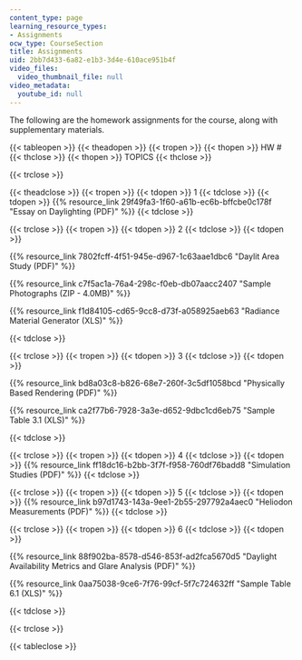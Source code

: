 ```yaml
---
content_type: page
learning_resource_types:
- Assignments
ocw_type: CourseSection
title: Assignments
uid: 2bb7d433-6a82-e1b3-3d4e-610ace951b4f
video_files:
  video_thumbnail_file: null
video_metadata:
  youtube_id: null
---
```


The following are the homework assignments for the course, along with supplementary materials.

{{< tableopen >}}
{{< theadopen >}}
{{< tropen >}}
{{< thopen >}}
HW #
{{< thclose >}}
{{< thopen >}}
TOPICS
{{< thclose >}}

{{< trclose >}}

{{< theadclose >}}
{{< tropen >}}
{{< tdopen >}}
1
{{< tdclose >}}
{{< tdopen >}}
{{% resource_link 29f49fa3-1f60-a61b-ec6b-bffcbe0c178f "Essay on Daylighting (PDF)" %}}
{{< tdclose >}}

{{< trclose >}}
{{< tropen >}}
{{< tdopen >}}
2
{{< tdclose >}}
{{< tdopen >}}


{{% resource_link 7802fcff-4f51-945e-d967-1c63aae1dbc6 "Daylit Area Study (PDF)" %}}

{{% resource_link c7f5ac1a-76a4-298c-f0eb-db07aacc2407 "Sample Photographs (ZIP - 4.0MB)" %}}

{{% resource_link f1d84105-cd65-9cc8-d73f-a058925aeb63 "Radiance Material Generator (XLS)" %}}


{{< tdclose >}}

{{< trclose >}}
{{< tropen >}}
{{< tdopen >}}
3
{{< tdclose >}}
{{< tdopen >}}


{{% resource_link bd8a03c8-b826-68e7-260f-3c5df1058bcd "Physically Based Rendering (PDF)" %}}

{{% resource_link ca2f77b6-7928-3a3e-d652-9dbc1cd6eb75 "Sample Table 3.1 (XLS)" %}}


{{< tdclose >}}

{{< trclose >}}
{{< tropen >}}
{{< tdopen >}}
4
{{< tdclose >}}
{{< tdopen >}}
{{% resource_link ff18dc16-b2bb-3f7f-f958-760df76badd8 "Simulation Studies (PDF)" %}}
{{< tdclose >}}

{{< trclose >}}
{{< tropen >}}
{{< tdopen >}}
5
{{< tdclose >}}
{{< tdopen >}}
{{% resource_link b97d1743-143a-9ee1-2b55-297792a4aec0 "Heliodon Measurements (PDF)" %}}
{{< tdclose >}}

{{< trclose >}}
{{< tropen >}}
{{< tdopen >}}
6
{{< tdclose >}}
{{< tdopen >}}


{{% resource_link 88f902ba-8578-d546-853f-ad2fca5670d5 "Daylight Availability Metrics and Glare Analysis (PDF)" %}}

{{% resource_link 0aa75038-9ce6-7f76-99cf-5f7c724632ff "Sample Table 6.1 (XLS)" %}}


{{< tdclose >}}

{{< trclose >}}

{{< tableclose >}}